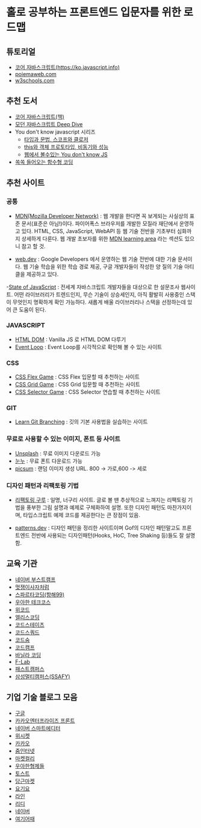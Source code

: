 # 홀로 공부하는 프론트엔드 입문자를 위한 로드맵

## 튜토리얼

- [코어 자바스크립트(https://ko.javascript.info)](https://ko.javascript.info/)
- [poiemaweb.com](https://poiemaweb.com/)
- [w3schools.com](https://www.w3schools.com/default.asp)

## 추천 도서

- [코어 자바스크립트(책)](http://www.yes24.com/Product/Goods/78586788)
- [모던 자바스크립트 Deep Dive](http://www.yes24.com/Product/Goods/92742567)
- You don't know javascript 시리즈
  - [타입과 문법, 스코프와 클로저](http://www.yes24.com/Product/Goods/43219481)
  - [this와 객체 프로토타입, 비동기와 성능](http://www.yes24.com/Product/Goods/44132601)
  - [웹에서 볼수있는 You don't know JS](https://github.com/getify/You-Dont-Know-JS)
- [쏙쏙 들어오는 함수형 코딩](http://www.kyobobook.co.kr/product/detailViewKor.laf?ejkGb=KOR&mallGb=KOR&barcode=9791191600759&orderClick=LEa&Kc=)

## 추천 사이트

### 공통

- [MDN(Mozilla Developer Network)](https://developer.mozilla.org/ko/) : 웹 개발을 한다면 꼭 보게되는 사실상의 표준 문서(표준은 아님!)이다. 파이어폭스 브라우저를 개발한 모질라 재단에서 운영하고 있다. HTML, CSS, JavaScript, WebAPI 등 웹 기술 전반을 기초부터 심화까지 상세하게 다룬다. 웹 개발 초보자를 위한 [MDN learning area](https://developer.mozilla.org/en-US/docs/Learn) 라는 섹션도 있으니 참고 할 것.

- [web.dev](https://web.dev/) : Google Developers 에서 운영하는 웹 기술 전반에 대한 기술 문서이다. 웹 기술 학습을 위한 학습 경로 제공, 구글 개발자들이 작성한 양 질의 기술 아티클을 제공하고 있다.

-[State of JavaScript](https://stateofjs.com/en-us/) : 전세계 자바스크립트 개발자들을 대상으로 한 설문조사 웹사이트. 어떤 라이브러리가 트렌드인지, 무슨 기술이 상승세인지, 아직 활발히 사용중인 스택이 무엇인지 명확하게 확인 가능하다. 새롭게 배울 라이브러리나 스택을 선정하는데 있어 큰 도움이 된다.

### JAVASCRIPT

- [HTML DOM](https://htmldom.dev/) : Vanilla JS 로 HTML DOM 다루기
- [Event Loop](https://bit.ly/3Qv10Km) : Event Loop를 시각적으로 확인해 볼 수 있는 사이트

### CSS

- [CSS Flex Game](https://flexboxfroggy.com/#ko) : CSS Flex 입문할 때 추천하는 사이트
- [CSS Grid Game](https://cssgridgarden.com/#ko) : CSS Grid 입문할 때 추천하는 사이트
- [CSS Selector Game](https://flukeout.github.io/) : CSS Selector 연습할 때 추천하는 사이트

### GIT

- [Learn Git Branching](https://learngitbranching.js.org/?locale=ko) : 깃의 기본 사용법을 실습하는 사이트

### 무료로 사용할 수 있는 이미지, 폰트 등 사이트

- [Unsplash](https://unsplash.com/) : 무료 이미지 다운로드 가능
- [눈누](https://noonnu.cc/) : 무료 폰트 다운로드 가능
- [picsum](https://picsum.photos/800/600) : 랜덤 이미지 생성 URL. 800 -> 가로,600 -> 세로

### 디자인 패턴과 리팩토링 기법

- [리팩토링 구루](https://refactoring.guru/refactoring) : 일명, 너구리 사이트. 글로 볼 땐 추상적으로 느껴지는 리팩토링 기법을 풍부한 그림 설명과 예제로 구체화하여 설명. 또한 디자인 패턴도 마찬가지이며, 타입스크립트 예제 코드를 제공한다는 큰 장점이 있음.

- [patterns.dev](https://www.patterns.dev/) : 디자인 패턴을 정리한 사이트이며 Gof의 디자인 패턴말고도 프론트엔드 전반에 사용되는 디자인패턴(Hooks, HoC, Tree Shaking 등)들도 잘 설명함.

## 교육 기관

- [네이버 부스트캠프](https://boostcamp.connect.or.kr/)
- [멋쟁이사자처럼](https://www.likelion.net/)
- [스파르타코딩(항해99)](https://hanghae99.spartacodingclub.kr/?utm_source=google&utm_medium=pmax&utm_campaign=%ED%95%AD%ED%95%B4&utm_content=etc&utm_term=etc&gclid=CjwKCAjw6MKXBhA5EiwANWLODKcOutRH8g4DiP-guvqXboAszMl_rDjmYvzEoRGIzVf3j_0wLsFzDBoCjV0QAvD_BwEㅍ)
- [우아한 테크코스](https://woowacourse.github.io/)
- [위코드](https://wecode.co.kr/?utm_source=gkn&utm_medium=cpc&utm_campaign=wecode_target&utm_content=G_brand&utm_term=%EC%9C%84%EC%BD%94%EB%93%9C&gclid=CjwKCAjw6MKXBhA5EiwANWLODPJ9klgG6uDdZfjp-p-8WxTkE1NRJBMPpb9vKYKVntu8cNq_aBjo0hoCNvQQAvD_BwE)
- [엘리스코딩](https://elice.io/)
- [코드스테이츠](https://www.codestates.com/)
- [코드스쿼드](https://codesquad.kr/)
- [코드숨](https://www.codesoom.com/)
- [코드캠프](https://codebootcamp.co.kr/home)
- [바닐라 코딩](https://www.vanillacoding.co/)
- [F-Lab](https://f-lab.kr/)
- [패스트캠퍼스](https://fastcampus.co.kr/?utm_source=google&utm_medium=cpc&utm_campaign=hq%5E220310%5E%EC%9E%90%EC%83%81%ED%98%B8&utm_content=%ED%8C%A8%EC%8A%A4%ED%8A%B8%EC%BA%A0%ED%8D%BC%EC%8A%A4&utm_term=&gclid=CjwKCAjw6MKXBhA5EiwANWLODC6RWxOK5sfBSExKgIyotusL1eK835aTL5TcY-KFsuPjj6Fc9a6Z-BoCF6QQAvD_BwE)
- [삼성멀티캠퍼스(SSAFY)](https://www.ssafy.com/ksp/jsp/swp/swpMain.jsp)

## 기업 기술 블로그 모음

- [구글](https://developer.chrome.com)
- [카카오엔터프라이즈 프론트](https://fe-developers.kakaoent.com)
- [네이버 스마트에디터](https://smartstudio.tech)
- [위시켓](https://yozm.wishket.com)
- [카카오](https://tech.kakao.com)
- [줌인터넷](https://zuminternet.github.io)
- [마켓컬리](https://helloworld.kurly.com)
- [우아한형제들](https://techblog.woowahan.com)
- [토스트](https://meetup.toast.com)
- [당근마켓](https://medium.com/feed/daangn)
- [요기요](https://techblog.yogiyo.co.kr)
- [라인](https://engineering.linecorp.com)
- [리디](https://ridicorp.com)
- [네이버](https://d2.naver.com)
- [여기어때](https://techblog.gccompany.co.kr)

